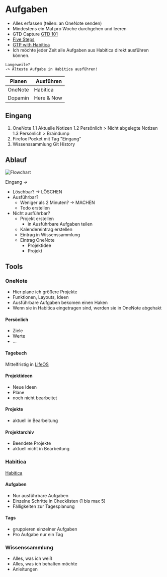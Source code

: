# Aufgaben

- Alles erfassen (teilen: an OneNote senden)
- Mindestens ein Mal pro Woche durchgehen und leeren
- GTD Capture [GTD 101](http://www.asianefficiency.com/task-management/gtd-intro/)
- [Five Steps](https://gettingthingsdone.com/what-is-gtd/)
- [GTP with Habitica](https://habitica.fandom.com/wiki/GTD_with_Habitica)
- Ich möchte jeder Zeit alle Aufgaben aus Habitica direkt ausführen können.

```
Langeweile?
-> Älteste Aufgabe in Habitica ausführen!
```

| Planen | Ausführen |
| ------ | --------- |
| OneNote | Habitica |
| Dopamin | Here & Now |

## Eingang

1. OneNote
1.1 Aktuelle Notizen
1.2 Persönlich > Nicht abgelegte Notizen
1.3 Persönlich > Braindump
2. Firefox Pocket mit Tag "Eingang"
3. Wissenssammlung Git History

## Ablauf

![Flowchart](http://www.asianefficiency.com/wp-content/uploads/2015/03/GTD-Flowchart1-640x359.png)

Eingang ->
- Löschbar? -> LÖSCHEN
- Ausführbar?   
    + Weniger als 2 Minuten? -> MACHEN
    + Todo erstellen
- Nicht ausführbar?
    + Projekt erstellen
        * in Ausführbare Aufgaben teilen
    + Kalendereintrag erstellen
    + Eintrag in Wissenssammlung
    + Eintrag OneNote
        * Projektidee
        * Projekt

## Tools

### OneNote

- Hier plane ich größere Projekte
- Funktionen, Layouts, Ideen
- Ausführbare Aufgaben bekomen einen Haken
- Wenn sie in Habitica eingetragen sind, werden sie in OneNote abgehakt

#### Persönlich

- Ziele
- Werte
- ...

#### Tagebuch

Mittelfristig in [LifeOS](https://github.com/LifeOS-HQ/lifeos)

#### Projektideen

- Neue Ideen
- Pläne
- noch nicht bearbeitet

#### Projekte

- aktuell in Bearbeitung

#### Projektarchiv

- Beendete Projekte
- aktuell nicht in Bearbeitung

### Habitica

[Habitica](https://habitica.com)

#### Aufgaben

- Nur ausführbare Aufgaben
- Einzelne Schritte in Checklisten (1 bis max 5)
- Fälligkeiten zur Tagesplanung

#### Tags
- gruppieren einzelner Aufgaben
- Pro Aufgabe nur ein Tag

### Wissenssammlung

- Alles, was ich weiß
- Alles, was ich behalten möchte
- Anleitungen 

